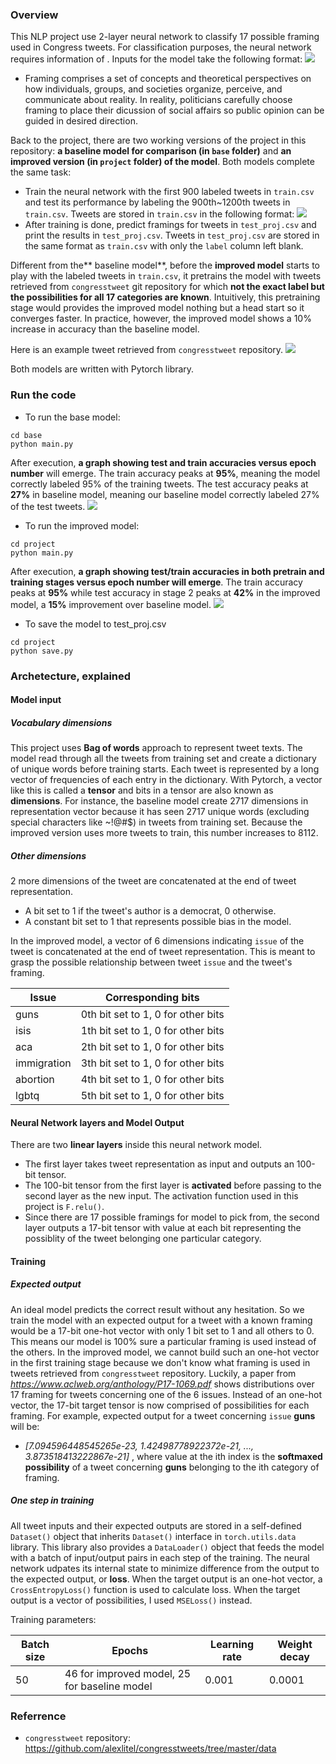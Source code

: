 ### Overview
This NLP project use 2-layer neural network to classify 17 possible framing used in Congress tweets. For classification purposes, the neural network requires information of . Inputs for the model take the following format:
![](https://github.com/BonanKou/-PyTorch-Framing/blob/master/project/final.png?raw=tru)

- Framing comprises a set of concepts and theoretical perspectives on how individuals, groups, and societies organize, perceive, and communicate about reality. In reality, politicians carefully choose framing to place their dicussion of social affairs so public opinion can be guided in desired direction.

Back to the project, there are two working versions of the project in this repository: **a baseline model for comparison (in `base` folder)** and **an improved version (in `project` folder) of the model**. Both models complete the same task:
- Train the neural network with the first 900 labeled tweets in `train.csv` and test its performance by labeling the 900th~1200th tweets in `train.csv`. Tweets are stored in `train.csv` in the following format:
![](https://github.com/BonanKou/-PyTorch-Framing/blob/master/project/final.png?raw=tru)
- After training is done, predict framings for tweets in `test_proj.csv` and print the results in `test_proj.csv`. Tweets in `test_proj.csv` are stored in the same format as `train.csv` with only the `label` column left blank.

Different from the** baseline model**, before the **improved model** starts to play with the labeled tweets in `train.csv`, it pretrains the model with tweets retrieved from `congresstweet` git repository for which **not the exact label but the possibilities for all 17 categories are known**. Intuitively, this pretraining stage would provides the improved model nothing but a head start so it converges faster. In practice, however, the improved model shows a 10% increase in accuracy than the baseline model. 

Here is an example tweet retrieved from `congresstweet` repository.
![](https://github.com/BonanKou/-PyTorch-Framing/blob/master/project/final.png?raw=tru)

Both models are written with Pytorch library.
### Run the code
- To run the base model:
```
cd base
python main.py
```
After execution, **a graph showing test and train accuracies versus epoch number** will emerge. The train accuracy peaks at **95%**, meaning the model correctly labeled 95% of the training tweets. The test accuracy peaks at **27%** in baseline model, meaning our baseline model correctly labeled 27% of the test tweets.
![](https://github.com/BonanKou/-PyTorch-Framing/blob/master/base/base.png?raw=tru)

- To run the improved model:
```
cd project
python main.py
```
After execution, **a graph showing test/train accuracies in both pretrain and training stages  versus epoch number will emerge**. The train accuracy peaks at **95%** while test accuracy in stage 2 peaks at **42%** in the improved model, a **15%** improvement over baseline model.
![](https://github.com/BonanKou/-PyTorch-Framing/blob/master/project/final.png?raw=tru)

- To save the model to test_proj.csv
```
cd project
python save.py
```

### Archetecture, explained

#### Model input

##### Vocabulary dimensions
This project uses **Bag of words** approach to represent tweet texts. The model read through all the tweets from training set and create a dictionary of unique words before training starts. Each tweet is represented by a long vector of frequencies of each entry in the dictionary.  With Pytorch, a vector like this is called a **tensor** and bits in a tensor are also known as **dimensions**. For instance, the baseline model create 2717 dimensions in representation vector because it has seen 2717 unique words (excluding special characters like ~!@#$) in tweets from training set. Because the improved version uses more tweets to train, this number increases to 8112. 

##### Other dimensions
2 more dimensions of the tweet are concatenated at the end of tweet representation. 
- A bit set to 1 if the tweet's author is a democrat, 0 otherwise.
- A constant bit set to 1 that represents possible bias in the model.

In the improved model, a vector of 6 dimensions  indicating `issue` of the tweet is concatenated at the end of tweet representation. This is meant to grasp the possible relationship between tweet `issue` and the tweet's framing.

| Issue | Corresponding bits |
| ------------- | ------------- |
| guns | 0th bit  set to 1, 0 for other bits|
| isis  | 1th bit  set to 1, 0 for other bits |
| aca  | 2th bit  set to 1, 0 for other bits |
| immigration  | 3th bit  set to 1, 0 for other bits |
| abortion | 4th bit  set to 1, 0 for other bits  |
| lgbtq  | 5th bit  set to 1, 0 for other bits  |

#### Neural Network layers and Model Output
There are two **linear layers** inside this neural network model. 
- The first layer takes tweet representation as input and outputs an 100-bit tensor.
- The 100-bit tensor from the first layer is **activated** before passing to the second layer as the new input. The activation function used in this project is `F.relu()`.
- Since there are 17 possible framings for model to pick from, the second layer outputs a 17-bit tensor with value at each bit representing the possiblity of the tweet belonging one particular category.

#### Training
##### Expected output
An ideal model predicts the correct result without any hesitation. So we train the model with an expected output for a tweet with a known framing would be a 17-bit one-hot vector with only 1 bit set to 1 and all others to 0. This means our model is 100% sure a particular framing is used instead of the others.
In the improved model, we cannot build such an one-hot vector in the first training stage because we don't know what framing is used in tweets retrieved from `congresstweet` repository. Luckily, a paper from *https://www.aclweb.org/anthology/P17-1069.pdf*  shows distributions over 17 framing for tweets concerning one of the 6 issues. Instead of an one-hot vector, the 17-bit target tensor is now comprised of possibilities for each framing. For example, expected output for a tweet concerning `issue` **guns** will be:
- *[7.094596448545265e-23, 1.42498778922372e-21, ..., 3.873518413222867e-21]*
, where value at the ith index is the **softmaxed possibility** of a tweet concerning **guns** belonging to the ith category of framing.

##### One step in training
All tweet inputs and their expected outputs are stored in a self-defined `Dataset()` object that inherits `Dataset()` interface in `torch.utils.data` library. This library also provides a `DataLoader()` object that feeds the model with a batch of input/output pairs in each step of the training. The neural network udpates its internal state to minimize difference from the output to the expected output, or **loss**. When the target output is an one-hot vector, a `CrossEntropyLoss()` function is used to calculate loss. When the target output is a vector of possibilities, I used `MSELoss()` instead.

Training parameters:

| Batch size  | Epochs|Learning rate|Weight decay|
| ------------- | ------------- | ------------- | ------------- |
|50 | 46 for improved model, 25 for baseline model|0.001 |0.0001|

### Referrence
- `congresstweet` repository: https://github.com/alexlitel/congresstweets/tree/master/data


